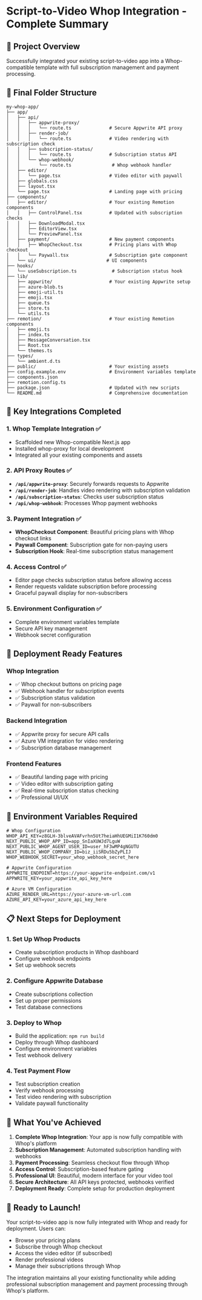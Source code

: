 # Script-to-Video Whop Integration - Complete Summary

## 🎯 Project Overview

Successfully integrated your existing script-to-video app into a Whop-compatible template with full subscription management and payment processing.

## 📁 Final Folder Structure

```
my-whop-app/
├── app/
│   ├── api/
│   │   ├── appwrite-proxy/
│   │   │   └── route.ts              # Secure Appwrite API proxy
│   │   ├── render-job/
│   │   │   └── route.ts              # Video rendering with subscription check
│   │   ├── subscription-status/
│   │   │   └── route.ts              # Subscription status API
│   │   └── whop-webhook/
│   │       └── route.ts               # Whop webhook handler
│   ├── editor/
│   │   └── page.tsx                  # Video editor with paywall
│   ├── globals.css
│   ├── layout.tsx
│   └── page.tsx                      # Landing page with pricing
├── components/
│   ├── editor/                       # Your existing Remotion components
│   │   ├── ControlPanel.tsx          # Updated with subscription checks
│   │   ├── DownloadModal.tsx
│   │   ├── EditorView.tsx
│   │   └── PreviewPanel.tsx
│   ├── payment/                      # New payment components
│   │   ├── WhopCheckout.tsx          # Pricing plans with Whop checkout
│   │   └── Paywall.tsx               # Subscription gate component
│   └── ui/                          # UI components
├── hooks/
│   └── useSubscription.ts             # Subscription status hook
├── lib/
│   ├── appwrite/                     # Your existing Appwrite setup
│   ├── azure-blob.ts
│   ├── emoji-util.ts
│   ├── emoji.tsx
│   ├── queue.ts
│   ├── store.ts
│   └── utils.ts
├── remotion/                         # Your existing Remotion components
│   ├── emoji.ts
│   ├── index.ts
│   ├── MessageConversation.tsx
│   ├── Root.tsx
│   └── themes.ts
├── types/
│   └── ambient.d.ts
├── public/                           # Your existing assets
├── config.example.env                # Environment variables template
├── components.json
├── remotion.config.ts
├── package.json                      # Updated with new scripts
└── README.md                         # Comprehensive documentation
```

## 🔧 Key Integrations Completed

### 1. Whop Template Integration ✅
- Scaffolded new Whop-compatible Next.js app
- Installed whop-proxy for local development
- Integrated all your existing components and assets

### 2. API Proxy Routes ✅
- **`/api/appwrite-proxy`**: Securely forwards requests to Appwrite
- **`/api/render-job`**: Handles video rendering with subscription validation
- **`/api/subscription-status`**: Checks user subscription status
- **`/api/whop-webhook`**: Processes Whop payment webhooks

### 3. Payment Integration ✅
- **WhopCheckout Component**: Beautiful pricing plans with Whop checkout links
- **Paywall Component**: Subscription gate for non-paying users
- **Subscription Hook**: Real-time subscription status management

### 4. Access Control ✅
- Editor page checks subscription status before allowing access
- Render requests validate subscription before processing
- Graceful paywall display for non-subscribers

### 5. Environment Configuration ✅
- Complete environment variables template
- Secure API key management
- Webhook secret configuration

## 🚀 Deployment Ready Features

### Whop Integration
- ✅ Whop checkout buttons on pricing page
- ✅ Webhook handler for subscription events
- ✅ Subscription status validation
- ✅ Paywall for non-subscribers

### Backend Integration
- ✅ Appwrite proxy for secure API calls
- ✅ Azure VM integration for video rendering
- ✅ Subscription database management

### Frontend Features
- ✅ Beautiful landing page with pricing
- ✅ Video editor with subscription gating
- ✅ Real-time subscription status checking
- ✅ Professional UI/UX

## 🔑 Environment Variables Required

```env
# Whop Configuration
WHOP_API_KEY=z8GLH-3blveAVAFvrhn5Ut7heiaHhUEGMiI1K760dm0
NEXT_PUBLIC_WHOP_APP_ID=app_SnIaXUWJd7LguW
NEXT_PUBLIC_WHOP_AGENT_USER_ID=user_hF3wMP4gNGUTU
NEXT_PUBLIC_WHOP_COMPANY_ID=biz_iiSRDu5bZyPLIJ
WHOP_WEBHOOK_SECRET=your_whop_webhook_secret_here

# Appwrite Configuration
APPWRITE_ENDPOINT=https://your-appwrite-endpoint.com/v1
APPWRITE_KEY=your_appwrite_api_key_here

# Azure VM Configuration
AZURE_RENDER_URL=https://your-azure-vm-url.com
AZURE_API_KEY=your_azure_api_key_here
```

## 📋 Next Steps for Deployment

### 1. Set Up Whop Products
- Create subscription products in Whop dashboard
- Configure webhook endpoints
- Set up webhook secrets

### 2. Configure Appwrite Database
- Create subscriptions collection
- Set up proper permissions
- Test database connections

### 3. Deploy to Whop
- Build the application: `npm run build`
- Deploy through Whop dashboard
- Configure environment variables
- Test webhook delivery

### 4. Test Payment Flow
- Test subscription creation
- Verify webhook processing
- Test video rendering with subscription
- Validate paywall functionality

## 🎉 What You've Achieved

1. **Complete Whop Integration**: Your app is now fully compatible with Whop's platform
2. **Subscription Management**: Automated subscription handling with webhooks
3. **Payment Processing**: Seamless checkout flow through Whop
4. **Access Control**: Subscription-based feature gating
5. **Professional UI**: Beautiful, modern interface for your video tool
6. **Secure Architecture**: All API keys protected, webhooks verified
7. **Deployment Ready**: Complete setup for production deployment

## 🚀 Ready to Launch!

Your script-to-video app is now fully integrated with Whop and ready for deployment. Users can:

- Browse your pricing plans
- Subscribe through Whop checkout
- Access the video editor (if subscribed)
- Render professional videos
- Manage their subscriptions through Whop

The integration maintains all your existing functionality while adding professional subscription management and payment processing through Whop's platform.

